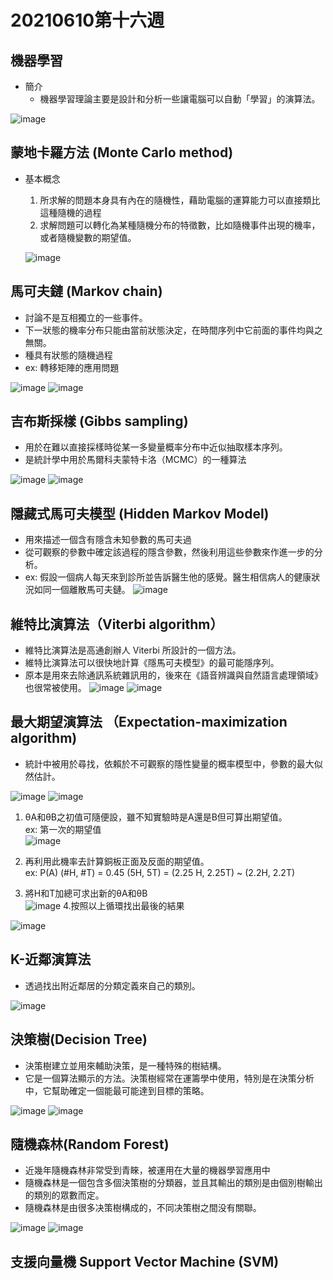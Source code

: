 # 20210610第十六週
## 機器學習
* 簡介
  * 機器學習理論主要是設計和分析一些讓電腦可以自動「學習」的演算法。

![image](https://user-images.githubusercontent.com/62127656/121537026-24d64900-ca36-11eb-9ea3-5abb4ae49416.png)

## 蒙地卡羅方法 (Monte Carlo method)
* 基本概念
  1. 所求解的問題本身具有內在的隨機性，藉助電腦的運算能力可以直接類比這種隨機的過程
  2. 求解問題可以轉化為某種隨機分布的特徵數，比如隨機事件出現的機率，或者隨機變數的期望值。
  
  ![image](https://user-images.githubusercontent.com/62127656/121537551-9b734680-ca36-11eb-832a-6d5e5c0a966e.png)
## 馬可夫鏈 (Markov chain)
* 討論不是互相獨立的一些事件。
* 下一狀態的機率分布只能由當前狀態決定，在時間序列中它前面的事件均與之無關。
* 種具有狀態的隨機過程
* ex: 轉移矩陣的應用問題
 
![image](https://user-images.githubusercontent.com/62127656/121540325-fad25600-ca38-11eb-8fd8-a894c306c0e3.png)
![image](https://user-images.githubusercontent.com/62127656/121545085-c791c600-ca3c-11eb-978e-5049c6b15e41.png)
## 吉布斯採樣 (Gibbs sampling)
* 用於在難以直接採樣時從某一多變量概率分布中近似抽取樣本序列。
* 是統計學中用於馬爾科夫蒙特卡洛（MCMC）的一種算法
 
 ![image](https://user-images.githubusercontent.com/62127656/121542363-acbe5200-ca3a-11eb-8d99-8eb8b2f171e5.png)
 ![image](https://user-images.githubusercontent.com/62127656/121545009-b8127d00-ca3c-11eb-8f8a-6a8d3fe4f798.png)
## 隱藏式馬可夫模型 (Hidden Markov Model)
* 用來描述一個含有隱含未知參數的馬可夫過
* 從可觀察的參數中確定該過程的隱含參數，然後利用這些參數來作進一步的分析。
* ex: 假設一個病人每天來到診所並告訴醫生他的感覺。醫生相信病人的健康狀況如同一個離散馬可夫鏈。
 ![image](https://user-images.githubusercontent.com/62127656/121543360-6f0df900-ca3b-11eb-9c69-6c2b090e528a.png)
## 維特比演算法（Viterbi algorithm）
* 維特比演算法是高通創辦人 Viterbi 所設計的一個方法。
* 維特比演算法可以很快地計算《隱馬可夫模型》的最可能隱序列。
* 原本是用來去除通訊系統雜訊用的，後來在《語音辨識與自然語言處理領域》也很常被使用。
![image](https://user-images.githubusercontent.com/62127656/121547168-7a165880-ca3e-11eb-9a1b-31606acf875c.png)
![image](https://user-images.githubusercontent.com/62127656/121559857-8f44b480-ca49-11eb-94b8-11767b19aa8a.png)
## 最大期望演算法  （Expectation-maximization algorithm)
*  統計中被用於尋找，依賴於不可觀察的隱性變量的概率模型中，參數的最大似然估計。
  
![image](https://user-images.githubusercontent.com/62127656/121550520-64566280-ca41-11eb-8ced-a640c3b8840c.png)
![image](https://user-images.githubusercontent.com/62127656/121550664-80f29a80-ca41-11eb-8ed8-85a343e6d921.png)
1. θA和θB之初值可隨便設，雖不知實驗時是A還是B但可算出期望值。<br>
   ex: 第一次的期望值  
![image](https://user-images.githubusercontent.com/62127656/121556717-b352c680-ca46-11eb-9436-b69b6baedd21.png)

2. 再利用此機率去計算銅板正面及反面的期望值。<br>
ex: P(A) (#H, #T) = 0.45 (5H, 5T) = (2.25 H, 2.25T) ~ (2.2H, 2.2T) 
3. 將H和T加總可求出新的θA和θB<br>
![image](https://user-images.githubusercontent.com/62127656/121558726-7daedd00-ca48-11eb-82a7-0cf84ad4ddc8.png) 
4.按照以上循環找出最後的結果

![image](https://user-images.githubusercontent.com/62127656/121559770-789e5d80-ca49-11eb-818e-4db1eaf1598d.png)
## K-近鄰演算法
* 透過找出附近鄰居的分類定義來自己的類別。

![image](https://user-images.githubusercontent.com/62127656/121561595-3bd36600-ca4b-11eb-9c0c-c4a4e054d1b2.png)
## 決策樹(Decision Tree)
* 決策樹建立並用來輔助決策，是一種特殊的樹結構。
* 它是一個算法顯示的方法。決策樹經常在運籌學中使用，特別是在決策分析中，它幫助確定一個能最可能達到目標的策略。 

![image](https://user-images.githubusercontent.com/62127656/121563319-e1d3a000-ca4c-11eb-9964-93369680a93f.png)
![image](https://user-images.githubusercontent.com/62127656/121564034-9a99df00-ca4d-11eb-9be4-6c869da33056.png)

## 隨機森林(Random Forest)
* 近幾年隨機森林非常受到青睞，被運用在大量的機器學習應用中
* 隨機森林是一個包含多個決策樹的分類器，並且其輸出的類別是由個別樹輸出的類別的眾數而定。
* 隨機森林是由很多决策樹構成的，不同决策樹之間没有關聯。

![image](https://user-images.githubusercontent.com/62127656/121564216-cc12aa80-ca4d-11eb-8bf4-60de02c5445d.png)
![image](https://user-images.githubusercontent.com/62127656/121564184-c026e880-ca4d-11eb-9251-43e4787bc6de.png)
## 支援向量機 Support Vector Machine (SVM)

